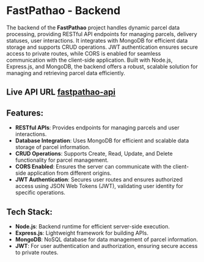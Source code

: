 # FastPathao - Backend

The backend of the **FastPathao** project handles dynamic parcel data processing, providing RESTful API endpoints for managing parcels, delivery statuses, user interactions. It integrates with MongoDB for efficient data storage and supports CRUD operations. JWT authentication ensures secure access to private routes, while CORS is enabled for seamless communication with the client-side application. Built with Node.js, Express.js, and MongoDB, the backend offers a robust, scalable solution for managing and retrieving parcel data efficiently.

## Live API URL [fastpathao-api](https://parcel-tracker-server-seven.vercel.app/)

## Features:

- **RESTful APIs**: Provides endpoints for managing parcels and user interactions.
- **Database Integration**: Uses MongoDB for efficient and scalable data storage of parcel information.
- **CRUD Operations**: Supports Create, Read, Update, and Delete functionality for parcel management.
- **CORS Enabled**: Ensures the server can communicate with the client-side application from different origins.
- **JWT Authentication**: Secures user routes and ensures authorized access using JSON Web Tokens (JWT), validating user identity for specific operations.

## Tech Stack:

- **Node.js**: Backend runtime for efficient server-side execution.
- **Express.js**: Lightweight framework for building APIs.
- **MongoDB**: NoSQL database for data management of parcel information.
- **JWT**: For user authentication and authorization, ensuring secure access to private routes.